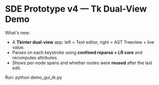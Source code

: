 
# SDE Prototype v4 — Tk Dual-View Demo

What's new:
- A **Tkinter dual-view** app: left = Text editor, right = AST Treeview + live value.
- Parses on each keystroke using **confined reparse + LR core** and recomputes attributes.
- Shows per-node spans and whether nodes were **reused** after the last edit.

Run:
  python demo_gui_tk.py
